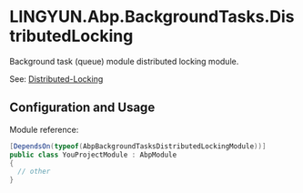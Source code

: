 # LINGYUN.Abp.BackgroundTasks.DistributedLocking

Background task (queue) module distributed locking module.

See: [Distributed-Locking](https://docs.abp.io/en/abp/latest/Distributed-Locking)

## Configuration and Usage

Module reference:

```csharp
[DependsOn(typeof(AbpBackgroundTasksDistributedLockingModule))]
public class YouProjectModule : AbpModule
{
  // other
}
```

